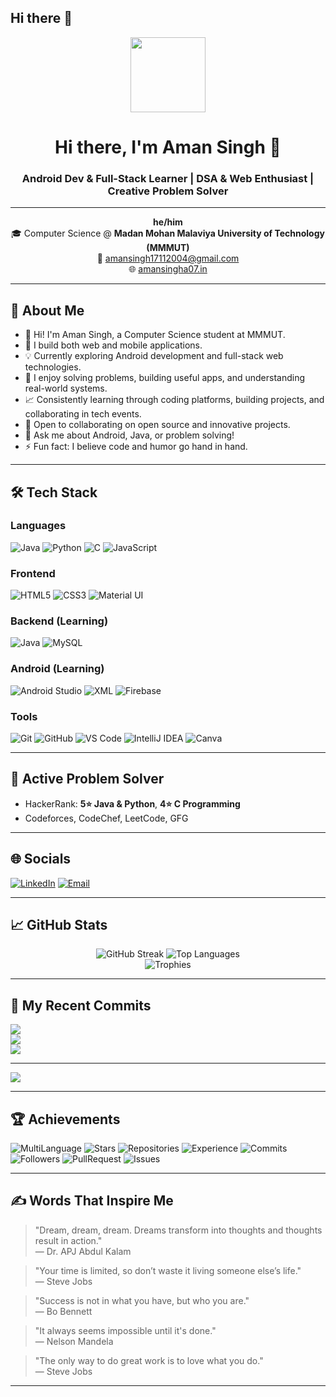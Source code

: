 ## Hi there 👋

<!--
**Aman-Singh-07/Aman-Singh-07** is a ✨ _special_ ✨ repository because its `README.md` (this file) appears on your GitHub profile.

Here are some ideas to get you started:

- 🔭 I’m currently working on ...
- 🌱 I’m currently learning ...
- 👯 I’m looking to collaborate on ...
- 🤔 I’m looking for help with ...
- 💬 Ask me about ...
- 📫 How to reach me: ...
- 😄 Pronouns: ...
- ⚡ Fun fact: ...
-->


<p align="center">
  <img src="https://avatars.githubusercontent.com/u/180750425?s=400&u=862a9ba0baeff7573a8ea41bbbe6bc02439a3930&v=4" width="120" />
</p>

<h1 align="center">Hi there, I'm Aman Singh 👋</h1>
<h3 align="center">Android Dev & Full-Stack Learner | DSA & Web Enthusiast | Creative Problem Solver</h3>

---

<p align="center">
  <b>he/him</b> <br>
  🎓 Computer Science @ <b>Madan Mohan Malaviya University of Technology (MMMUT)</b> <br>
  📧 <a href="mailto:amansingh17112004@gmail.com">amansingh17112004@gmail.com</a> <br>
  🌐 <a href="https://aman-singh-07.github.io/PortfolioA07/">amansingha07.in</a>
</p>

---

## 🚀 About Me

- 👋 Hi! I'm Aman Singh, a Computer Science student at MMMUT.
- 🔧 I build both web and mobile applications.
- 💡 Currently exploring Android development and full-stack web technologies.
- 🧩 I enjoy solving problems, building useful apps, and understanding real-world systems.
- 📈 Consistently learning through coding platforms, building projects, and collaborating in tech events.
- 👯 Open to collaborating on open source and innovative projects.
- 💬 Ask me about Android, Java, or problem solving!
- ⚡ Fun fact: I believe code and humor go hand in hand.

---

## 🛠 Tech Stack

### Languages
![Java](https://img.shields.io/badge/Java-007396?logo=java&logoColor=white)
![Python](https://img.shields.io/badge/Python-3776AB?logo=python&logoColor=white)
![C](https://img.shields.io/badge/C-00599C?logo=c&logoColor=white)
![JavaScript](https://img.shields.io/badge/JavaScript-F7DF1E?logo=javascript&logoColor=black)

### Frontend
![HTML5](https://img.shields.io/badge/HTML5-E34F26?logo=html5&logoColor=white)
![CSS3](https://img.shields.io/badge/CSS3-1572B6?logo=css3&logoColor=white)
![Material UI](https://img.shields.io/badge/Material--UI-0081CB?logo=mui&logoColor=white)

### Backend (Learning)
![Java](https://img.shields.io/badge/Java-007396?logo=java&logoColor=white)
![MySQL](https://img.shields.io/badge/MySQL-4479A1?logo=mysql&logoColor=white)

### Android (Learning)
![Android Studio](https://img.shields.io/badge/Android%20Studio-3DDC84?logo=android-studio&logoColor=white)
![XML](https://img.shields.io/badge/XML-FF6600?logo=xml&logoColor=white)
![Firebase](https://img.shields.io/badge/Firebase-FFCA28?logo=firebase&logoColor=black)

### Tools
![Git](https://img.shields.io/badge/Git-F05032?logo=git&logoColor=white)
![GitHub](https://img.shields.io/badge/GitHub-181717?logo=github)
![VS Code](https://img.shields.io/badge/VS%20Code-007ACC?logo=visual-studio-code)
![IntelliJ IDEA](https://img.shields.io/badge/IntelliJ%20IDEA-000000?logo=intellij-idea&logoColor=white)
![Canva](https://img.shields.io/badge/Canva-00C4CC?logo=canva&logoColor=white)

---

## 🧩 Active Problem Solver

- HackerRank: <b>5⭐ Java & Python</b>, <b>4⭐ C Programming</b>
- Codeforces, CodeChef, LeetCode, GFG

---

## 🌐 Socials

[![LinkedIn](https://img.shields.io/badge/LinkedIn-blue?logo=linkedin)](https://www.linkedin.com/in/aman-singh-3a4a06327/)
[![Email](https://img.shields.io/badge/Email-red?logo=gmail)](mailto:amansingh17112004@gmail.com)

---

## 📈 GitHub Stats

<p align="center">
<!--   <img src="https://github-readme-stats.vercel.app/api?username=Aman-Singh-07&show_icons=true&theme=tokyonight" alt="GitHub Stats" /> -->
  <img src="https://streak-stats.demolab.com/?user=Aman-Singh-07&theme=tokyonight" alt="GitHub Streak" />
  <img src="https://github-readme-stats.vercel.app/api/top-langs/?username=Aman-Singh-07&layout=compact&theme=tokyonight" alt="Top Languages" />
  <br />
  <img src="https://github-profile-trophy.vercel.app/?username=Aman-Singh-07&theme=tokyonight&margin-w=15&margin-h=15" alt="Trophies" />
</p>


---

## 📝 My Recent Commits

![](https://github-readme-stats.vercel.app/api?username=Aman-Singh-07&theme=dark&hide_border=false&include_all_commits=true&count_private=true)<br/>
![](https://nirzak-streak-stats.vercel.app/?user=Aman-Singh-07&theme=dark&hide_border=false)<br/>
![](https://github-readme-stats.vercel.app/api/top-langs/?username=Aman-Singh-07&theme=dark&hide_border=false&include_all_commits=true&count_private=true&layout=compact)

---
[![](https://visitcount.itsvg.in/api?id=Aman-Singh-07&icon=0&color=0)](https://visitcount.itsvg.in)
<!--START_SECTION:activity-->
<!-- You can use tools like https://github.com/Readme-Workflows/Readme-Activity-Stats or https://github.com/marketplace/actions/github-activity-readme to show your latest commits automatically. -->
<!--END_SECTION:activity-->

---

## 🏆 Achievements

![MultiLanguage](https://img.shields.io/badge/MultiLanguage-Rainbow%20Lang%20User-ff69b4)
![Stars](https://img.shields.io/badge/Stars-Super%20Star-yellow)
![Repositories](https://img.shields.io/badge/Repositories-Hyper%20Repo%20Creator-blue)
![Experience](https://img.shields.io/badge/Experience-Experienced%20Dev-green)
![Commits](https://img.shields.io/badge/Commits-High%20Committer-orange)
![Followers](https://img.shields.io/badge/Followers-Dynamic%20User-blue)
![PullRequest](https://img.shields.io/badge/PullRequest-Middle%20Puller-red)
![Issues](https://img.shields.io/badge/Issues-First%20Issue-blue)

---

## ✍️ Words That Inspire Me

> "Dream, dream, dream. Dreams transform into thoughts and thoughts result in action."  
> — Dr. APJ Abdul Kalam

> "Your time is limited, so don’t waste it living someone else’s life."  
> — Steve Jobs

> "Success is not in what you have, but who you are."  
> — Bo Bennett

> "It always seems impossible until it's done."  
> — Nelson Mandela

> "The only way to do great work is to love what you do."  
> — Steve Jobs

---

<!--
**Aman-Singh-07/Aman-Singh-07** is a ✨ _special_ ✨ repository because its `README.md` (this file) appears on your GitHub profile.
-->

<!--
**Aman-Singh-07/Aman-Singh-07** is a ✨ _special_ ✨ repository because its `README.md` (this file) appears on your GitHub profile.
-->


<!--
**Aman-Singh-07/Aman-Singh-07** is a ✨ _special_ ✨ repository because its `README.md` (this file) appears on your GitHub profile.
-->
